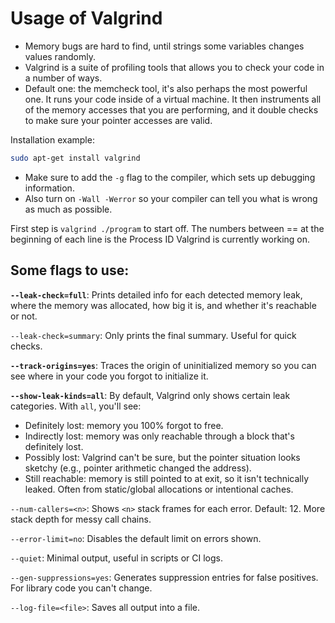 # Usage of Valgrind

- Memory bugs are hard to find, until strings some variables changes values randomly.
- Valgrind is a suite of profiling tools that allows you to check your code in a number of ways.
- Default one: the memcheck tool, it's also perhaps the most powerful one. It runs your code inside of a virtual machine. It then instruments all of the memory accesses that you are performing, and it double checks to make sure your pointer accesses are valid.

Installation example:
```bash
sudo apt-get install valgrind
```

- Make sure to add the `-g` flag to the compiler, which sets up debugging information.
- Also turn on `-Wall -Werror` so your compiler can tell you what is wrong as much as possible.

First step is `valgrind ./program` to start off.
The numbers between == at the beginning of each line is the Process ID Valgrind is currently working on.

## Some flags to use:

**`--leak-check=full`**: Prints detailed info for each detected memory leak, where the memory was allocated, how big it is, and whether it's reachable or not.

`--leak-check=summary`: Only prints the final summary. Useful for quick checks.

**`--track-origins=yes`**: Traces the origin of uninitialized memory so you can see where in your code you forgot to initialize it.

**`--show-leak-kinds=all`**: By default, Valgrind only shows certain leak categories. With `all`, you'll see:
- Definitely lost: memory you 100% forgot to free.
- Indirectly lost: memory was only reachable through a block that's definitely lost.
- Possibly lost: Valgrind can't be sure, but the pointer situation looks sketchy (e.g., pointer arithmetic changed the address).
- Still reachable: memory is still pointed to at exit, so it isn't technically leaked. Often from static/global allocations or intentional caches.

`--num-callers=<n>`: Shows `<n>` stack frames for each error. Default: 12. More stack depth for messy call chains.

`--error-limit=no`: Disables the default limit on errors shown.

`--quiet`: Minimal output, useful in scripts or CI logs.

`--gen-suppressions=yes`: Generates suppression entries for false positives. For library code you can't change.

`--log-file=<file>`: Saves all output into a file.
